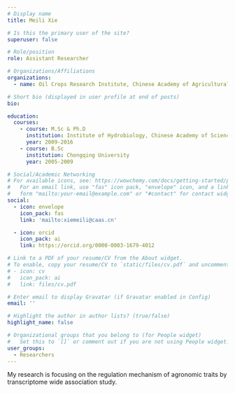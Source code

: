 ```yaml
---
# Display name
title: Meili Xie

# Is this the primary user of the site?
superuser: false

# Role/position
role: Assistant Researcher

# Organizations/Affiliations
organizations:
  - name: Oil Crops Research Institute, Chinese Academy of Agricultural Sciences

# Short bio (displayed in user profile at end of posts)
bio: 

education:
  courses:
    - course: M.Sc & Ph.D
      institution: Institute of Hydrobiology, Chinese Academy of Sciences
      year: 2009-2016
    - course: B.Sc
      institution: Chongqing University
      year: 2005-2009

# Social/Academic Networking
# For available icons, see: https://wowchemy.com/docs/getting-started/page-builder/#icons
#   For an email link, use "fas" icon pack, "envelope" icon, and a link in the
#   form "mailto:your-email@example.com" or "#contact" for contact widget.
social:
  - icon: envelope
    icon_pack: fas
    link: 'mailto:xiemeili@caas.cn'

  - icon: orcid
    icon_pack: ai
    link: https://orcid.org/0000-0003-1679-4012

# Link to a PDF of your resume/CV from the About widget.
# To enable, copy your resume/CV to `static/files/cv.pdf` and uncomment the lines below.
# - icon: cv
#   icon_pack: ai
#   link: files/cv.pdf

# Enter email to display Gravatar (if Gravatar enabled in Config)
email: ''

# Highlight the author in author lists? (true/false)
highlight_name: false

# Organizational groups that you belong to (for People widget)
#   Set this to `[]` or comment out if you are not using People widget.
user_groups:
  - Researchers
---
```


My research is focusing on the regulation mechanism of agronomic traits by transcriptome wide association study.